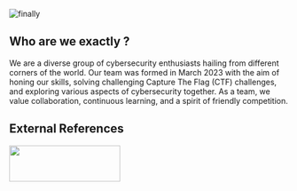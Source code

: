 ![finally](https://github.com/L3AK-TEAM/.github/assets/102762345/6edc024d-e0b1-4188-8cc7-313311d2e2e1)

## Who are we exactly ?

We are a diverse group of cybersecurity enthusiasts hailing from different corners of the world. Our team was formed in March 2023 with the aim of honing our skills, solving challenging Capture The Flag (CTF) challenges, and exploring various aspects of cybersecurity together. As a team, we value collaboration, continuous learning, and a spirit of friendly competition.

## External References

<p1>
  <a href="https://ctftime.org/team/220336">
    <img height="65" width="200" align="left" src="https://github.com/L3AK-TEAM/.github/assets/102762345/f1b10b2b-a5eb-4f71-8030-43b4da32ee77">
  </a>
</p1>


<!--https://ctftime.org/team/220336-->
